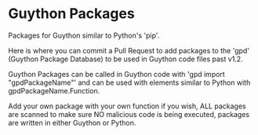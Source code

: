 # Guython Packages
Packages for Guython similar to Python's 'pip'.

Here is where you can commit a Pull Request to add packages to the 'gpd' (Guython Package Database) to be used in Guython code files past v1.2.

Guython Packages can be called in Guython code with 'gpd import "gpdPackageName"' and can be used with elements similar to Python with gpdPackageName.Function.

Add your own package with your own function if you wish, ALL packages are scanned to make sure NO malicious code is being executed, packages are written in either Guython or Python.

